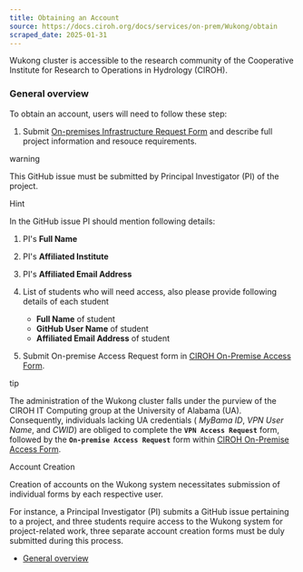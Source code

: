 ```yaml
---
title: Obtaining an Account
source: https://docs.ciroh.org/docs/services/on-prem/Wukong/obtain
scraped_date: 2025-01-31
---
```


Wukong cluster is accessible to the research community of the Cooperative Institute for Research to Operations in Hydrology (CIROH).

### General overview

To obtain an account, users will need to follow these step:

1. Submit [On-premises Infrastructure Request Form](https://github.com/CIROH-UA/NGIAB-CloudInfra/issues/new?assignees=&labels=on-prem&projects=&template=onprem-request.md&title=) and describe full project information and resouce requirements.



warning





This GitHub issue must be submitted by Principal Investigator (PI) of the project.





Hint





In the GitHub issue PI should mention following details:



1. PI's **Full Name**
2. PI's **Affiliated Institute**
3. PI's **Affiliated Email Address**
4. List of students who will need access, also please provide following details of each student
   - **Full Name** of student
   - **GitHub User Name** of student
   - **Affiliated Email Address** of student

2. Submit On-premise Access Request form in [CIROH On-Premise Access Form](https://forms.office.com/r/hED4zGVACM).



tip





The administration of the Wukong cluster falls under the purview of the CIROH IT Computing group at the University of Alabama (UA). Consequently, individuals lacking UA credentials ( _MyBama ID_, _VPN User Name_, and _CWID_) are obliged to complete the **`VPN Access Request`** form, followed by the **`On-premise Access Request`** form within [CIROH On-Premise Access Form](https://forms.office.com/r/hED4zGVACM).





Account Creation





Creation of accounts on the Wukong system necessitates submission of individual forms by each respective user.



For instance, a Principal Investigator (PI) submits a GitHub issue pertaining to a project, and three students require access to the Wukong system for project-related work, three separate account creation forms must be duly submitted during this process.


- [General overview](https://docs.ciroh.org/docs/services/on-prem/Wukong/obtain/#general-overview)